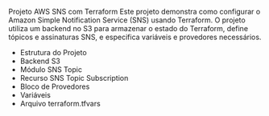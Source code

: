 Projeto AWS SNS com Terraform
Este projeto demonstra como configurar o Amazon Simple Notification Service (SNS) usando Terraform. 
O projeto utiliza um backend no S3 para armazenar o estado do Terraform, define tópicos e assinaturas SNS, e especifica variáveis e provedores necessários.

- Estrutura do Projeto
- Backend S3
- Módulo SNS Topic
- Recurso SNS Topic Subscription
- Bloco de Provedores
- Variáveis
- Arquivo terraform.tfvars
